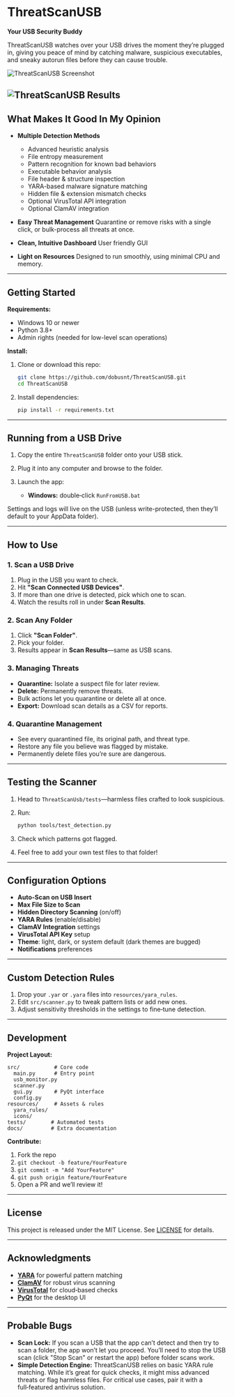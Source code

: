 # ThreatScanUSB

**Your USB Security Buddy**

ThreatScanUSB watches over your USB drives the moment they’re plugged in, giving you peace of mind by catching malware, suspicious executables, and sneaky autorun files before they can cause trouble.

![ThreatScanUSB Screenshot](resources/screenshots/screenshot.png)

![ThreatScanUSB Results](resources/screenshots/results.png)
---

## What Makes It Good In My Opinion

* **Multiple Detection Methods**

  * Advanced heuristic analysis
  * File entropy measurement
  * Pattern recognition for known bad behaviors
  * Executable behavior analysis
  * File header & structure inspection
  * YARA-based malware signature matching
  * Hidden file & extension mismatch checks
  * Optional VirusTotal API integration
  * Optional ClamAV integration

* **Easy Threat Management**
  Quarantine or remove risks with a single click, or bulk-process all threats at once.

* **Clean, Intuitive Dashboard**
  User friendly GUI

* **Light on Resources**
  Designed to run smoothly, using minimal CPU and memory.

---

## Getting Started

**Requirements:**

* Windows 10 or newer
* Python 3.8+
* Admin rights (needed for low-level scan operations)

**Install:**

1. Clone or download this repo:

   ```bash
   git clone https://github.com/dobusnt/ThreatScanUSB.git
   cd ThreatScanUSB
   ```
2. Install dependencies:

   ```bash
   pip install -r requirements.txt
   ```


---

## Running from a USB Drive

1. Copy the entire `ThreatScanUSB` folder onto your USB stick.
2. Plug it into any computer and browse to the folder.
3. Launch the app:

   * **Windows:** double‑click `RunFromUSB.bat`


Settings and logs will live on the USB (unless write-protected, then they’ll default to your AppData folder).

---

## How to Use

### 1. Scan a USB Drive

1. Plug in the USB you want to check.
2. Hit **"Scan Connected USB Devices"**.
3. If more than one drive is detected, pick which one to scan.
4. Watch the results roll in under **Scan Results**.

### 2. Scan Any Folder

1. Click **"Scan Folder"**.
2. Pick your folder.
3. Results appear in **Scan Results**—same as USB scans.

### 3. Managing Threats

* **Quarantine:** Isolate a suspect file for later review.
* **Delete:** Permanently remove threats.
* Bulk actions let you quarantine or delete all at once.
* **Export:** Download scan details as a CSV for reports.

### 4. Quarantine Management

* See every quarantined file, its original path, and threat type.
* Restore any file you believe was flagged by mistake.
* Permanently delete files you’re sure are dangerous.

---

## Testing the Scanner

1. Head to `ThreatScanUsb/tests`—harmless files crafted to look suspicious.
2. Run:

   ```bash
   python tools/test_detection.py
   ```
3. Check which patterns got flagged.
4. Feel free to add your own test files to that folder!

---

## Configuration Options

* **Auto-Scan on USB Insert**
* **Max File Size to Scan**
* **Hidden Directory Scanning** (on/off)
* **YARA Rules** (enable/disable)
* **ClamAV Integration** settings
* **VirusTotal API Key** setup
* **Theme**: light, dark, or system default (dark themes are bugged)
* **Notifications** preferences

---

## Custom Detection Rules

1. Drop your `.yar` or `.yara` files into `resources/yara_rules`.
2. Edit `src/scanner.py` to tweak pattern lists or add new ones.
3. Adjust sensitivity thresholds in the settings to fine‑tune detection.

---

## Development

**Project Layout:**

```
src/           # Core code
  main.py      # Entry point
  usb_monitor.py
  scanner.py
  gui.py       # PyQt interface
  config.py
resources/     # Assets & rules
  yara_rules/
  icons/
tests/        # Automated tests
docs/         # Extra documentation
```

**Contribute:**

1. Fork the repo
2. `git checkout -b feature/YourFeature`
3. `git commit -m "Add YourFeature"`
4. `git push origin feature/YourFeature`
5. Open a PR and we’ll review it!

---

## License

This project is released under the MIT License. See [LICENSE](LICENSE) for details.

---

## Acknowledgments

* **[YARA](https://virustotal.github.io/yara/)** for powerful pattern matching
* **[ClamAV](https://www.clamav.net/)** for robust virus scanning
* **[VirusTotal](https://www.virustotal.com/)** for cloud‑based checks
* **[PyQt](https://riverbankcomputing.com/software/pyqt/intro)** for the desktop UI

---

## Probable Bugs

* **Scan Lock:** If you scan a USB that the app can’t detect and then try to scan a folder, the app won’t let you proceed. You’ll need to stop the USB scan (click "Stop Scan" or restart the app) before folder scans work.
* **Simple Detection Engine:** ThreatScanUSB relies on basic YARA rule matching. While it’s great for quick checks, it might miss advanced threats or flag harmless files. For critical use cases, pair it with a full‑featured antivirus solution.
